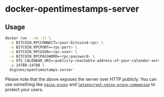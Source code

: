 # docker-opentimestamps-server

## Usage

```bash
docker run --rm -it \
  -e BITCOIN_RPCCONNECT=<your-bitcoind-rpc> \
  -e BITCOIN_RPCPORT=<rpc-port> \
  -e BITCOIN_RPCUSER=<rpc-user> \
  -e BITCOIN_RPCPASSWORD=<rpc-password> \
  -e OTS_CALENDAR_URI=<publicly-reachable-address-of-your-calendar-server> \
  -p 14788:14788 \
  diginex/opentimestamps-server
```

Please note that the above exposes the server over HTTP publicly. You can use something like [`nginx-proxy`](https://github.com/jwilder/nginx-proxy) and [`letsencrypt-nginx-proxy-companion`](https://github.com/JrCs/docker-letsencrypt-nginx-proxy-companion) to protect your users.
